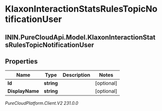 # KlaxonInteractionStatsRulesTopicNotificationUser

## ININ.PureCloudApi.Model.KlaxonInteractionStatsRulesTopicNotificationUser

## Properties

|Name | Type | Description | Notes|
|------------ | ------------- | ------------- | -------------|
| **Id** | **string** |  | [optional] |
| **DisplayName** | **string** |  | [optional] |



_PureCloudPlatform.Client.V2 231.0.0_
